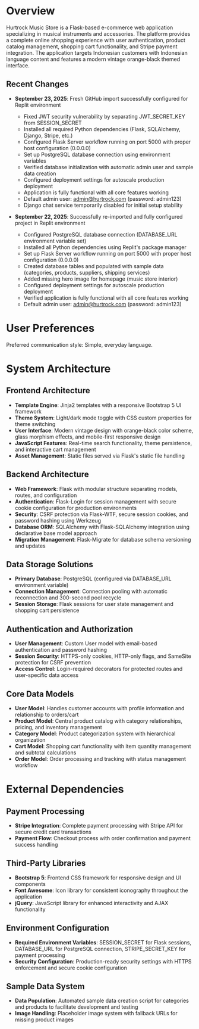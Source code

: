 # Overview

Hurtrock Music Store is a Flask-based e-commerce web application specializing in musical instruments and accessories. The platform provides a complete online shopping experience with user authentication, product catalog management, shopping cart functionality, and Stripe payment integration. The application targets Indonesian customers with Indonesian language content and features a modern vintage orange-black themed interface.

## Recent Changes

- **September 23, 2025**: Fresh GitHub import successfully configured for Replit environment
  - Fixed JWT security vulnerability by separating JWT_SECRET_KEY from SESSION_SECRET
  - Installed all required Python dependencies (Flask, SQLAlchemy, Django, Stripe, etc.)
  - Configured Flask Server workflow running on port 5000 with proper host configuration (0.0.0.0)
  - Set up PostgreSQL database connection using environment variables
  - Verified database initialization with automatic admin user and sample data creation
  - Configured deployment settings for autoscale production deployment
  - Application is fully functional with all core features working
  - Default admin user: admin@hurtrock.com (password: admin123)
  - Django chat service temporarily disabled for initial setup stability

- **September 22, 2025**: Successfully re-imported and fully configured project in Replit environment
  - Configured PostgreSQL database connection (DATABASE_URL environment variable set)
  - Installed all Python dependencies using Replit's package manager
  - Set up Flask Server workflow running on port 5000 with proper host configuration (0.0.0.0)  
  - Created database tables and populated with sample data (categories, products, suppliers, shipping services)
  - Added missing hero image for homepage (music store interior)
  - Configured deployment settings for autoscale production deployment  
  - Verified application is fully functional with all core features working
  - Default admin user: admin@hurtrock.com (password: admin123)

# User Preferences

Preferred communication style: Simple, everyday language.

# System Architecture

## Frontend Architecture
- **Template Engine**: Jinja2 templates with a responsive Bootstrap 5 UI framework
- **Theme System**: Light/dark mode toggle with CSS custom properties for theme switching
- **User Interface**: Modern vintage design with orange-black color scheme, glass morphism effects, and mobile-first responsive design
- **JavaScript Features**: Real-time search functionality, theme persistence, and interactive cart management
- **Asset Management**: Static files served via Flask's static file handling

## Backend Architecture
- **Web Framework**: Flask with modular structure separating models, routes, and configuration
- **Authentication**: Flask-Login for session management with secure cookie configuration for production environments
- **Security**: CSRF protection via Flask-WTF, secure session cookies, and password hashing using Werkzeug
- **Database ORM**: SQLAlchemy with Flask-SQLAlchemy integration using declarative base model approach
- **Migration Management**: Flask-Migrate for database schema versioning and updates

## Data Storage Solutions
- **Primary Database**: PostgreSQL (configured via DATABASE_URL environment variable)
- **Connection Management**: Connection pooling with automatic reconnection and 300-second pool recycle
- **Session Storage**: Flask sessions for user state management and shopping cart persistence

## Authentication and Authorization
- **User Management**: Custom User model with email-based authentication and password hashing
- **Session Security**: HTTPS-only cookies, HTTP-only flags, and SameSite protection for CSRF prevention
- **Access Control**: Login-required decorators for protected routes and user-specific data access

## Core Data Models
- **User Model**: Handles customer accounts with profile information and relationship to orders/cart
- **Product Model**: Central product catalog with category relationships, pricing, and inventory management
- **Category Model**: Product categorization system with hierarchical organization
- **Cart Model**: Shopping cart functionality with item quantity management and subtotal calculations
- **Order Model**: Order processing and tracking with status management workflow

# External Dependencies

## Payment Processing
- **Stripe Integration**: Complete payment processing with Stripe API for secure credit card transactions
- **Payment Flow**: Checkout process with order confirmation and payment success handling

## Third-Party Libraries
- **Bootstrap 5**: Frontend CSS framework for responsive design and UI components
- **Font Awesome**: Icon library for consistent iconography throughout the application
- **jQuery**: JavaScript library for enhanced interactivity and AJAX functionality

## Environment Configuration
- **Required Environment Variables**: SESSION_SECRET for Flask sessions, DATABASE_URL for PostgreSQL connection, STRIPE_SECRET_KEY for payment processing
- **Security Configuration**: Production-ready security settings with HTTPS enforcement and secure cookie configuration

## Sample Data System
- **Data Population**: Automated sample data creation script for categories and products to facilitate development and testing
- **Image Handling**: Placeholder image system with fallback URLs for missing product images